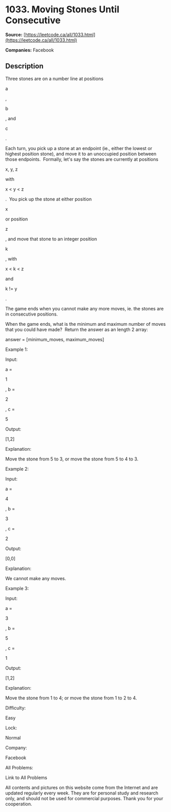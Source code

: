 # 1033. Moving Stones Until Consecutive

**Source:** [https://leetcode.ca/all/1033.html](https://leetcode.ca/all/1033.html)

**Companies:** Facebook

## Description

Three stones are on a number line at positions

a

,

b

, and

c

.

Each turn, you pick up a stone at an endpoint (ie., either the lowest or highest position
        stone), and move it to an unoccupied position between those endpoints.  Formally,
        let's say the stones are currently at positions

x, y, z

with

x < y
            < z

.  You pick up the stone at either position

x

or position

z

, and move that stone to an integer position

k

, with

x <
            k < z

and

k != y

.

The game ends when you cannot make any more moves, ie. the stones are in consecutive
        positions.

When the game ends, what is the minimum and maximum number of moves that you could have made? 
        Return the answer as an length 2 array:

answer = [minimum_moves, maximum_moves]

Example 1:

Input:

a =

1

, b =

2

, c =

5

Output:

[1,2]

Explanation:

Move the stone from 5 to 3, or move the stone from 5 to 4 to 3.

Example 2:

Input:

a =

4

, b =

3

, c =

2

Output:

[0,0]

Explanation:

We cannot make any moves.

Example 3:

Input:

a =

3

, b =

5

, c =

1

Output:

[1,2]

Explanation:

Move the stone from 1 to 4; or move the stone from 1 to 2 to 4.

Difficulty:

Easy

Lock:

Normal

Company:

Facebook

All Problems:

Link to All Problems

All contents and pictures on this website come from the Internet and are updated regularly every week. They are for personal study and research only, and should not be used for commercial purposes. Thank you for your cooperation.

